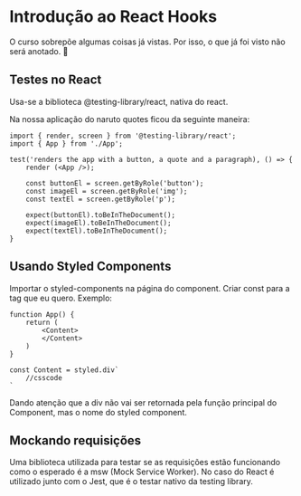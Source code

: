 # Introdução ao React Hooks

O curso sobrepõe algumas coisas já vistas. Por isso, o que já foi visto não será anotado. 📖

## Testes no React

Usa-se a biblioteca @testing-library/react, nativa do react.

Na nossa aplicação do naruto quotes ficou da seguinte maneira: 

```
import { render, screen } from '@testing-library/react';
import { App } from './App';

test('renders the app with a button, a quote and a paragraph), () => {
    render (<App />);

    const buttonEl = screen.getByRole('button');
    const imageEl = screen.getByRole('img');
    const textEl = screen.getByRole('p');

    expect(buttonEl).toBeInTheDocument();
    expect(imageEl).toBeInTheDocument();
    expect(textEl).toBeInTheDocument();
}
```

## Usando Styled Components

Importar o styled-components na página do component. Criar const para a tag que eu quero. Exemplo:

```
function App() {
    return (
        <Content>
        </Content>
    )
}

const Content = styled.div`
    //csscode
`
```

Dando atenção que a div não vai ser retornada pela função principal do Component, mas o nome do styled component.

## Mockando requisições

Uma biblioteca utilizada para testar se as requisições estão funcionando como o esperado é a msw (Mock Service Worker). No caso do React é utilizado junto com o Jest, que é o testar nativo da testing library.